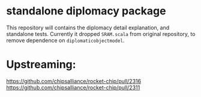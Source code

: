 # standalone diplomacy package

This repository will contains the diplomacy detail explanation, and standalone tests.
Currently it dropped `SRAM.scala` from original repository, to remove dependence on `diplomaticobjectmodel`.

# Upstreaming:
https://github.com/chipsalliance/rocket-chip/pull/2316  
https://github.com/chipsalliance/rocket-chip/pull/2311
